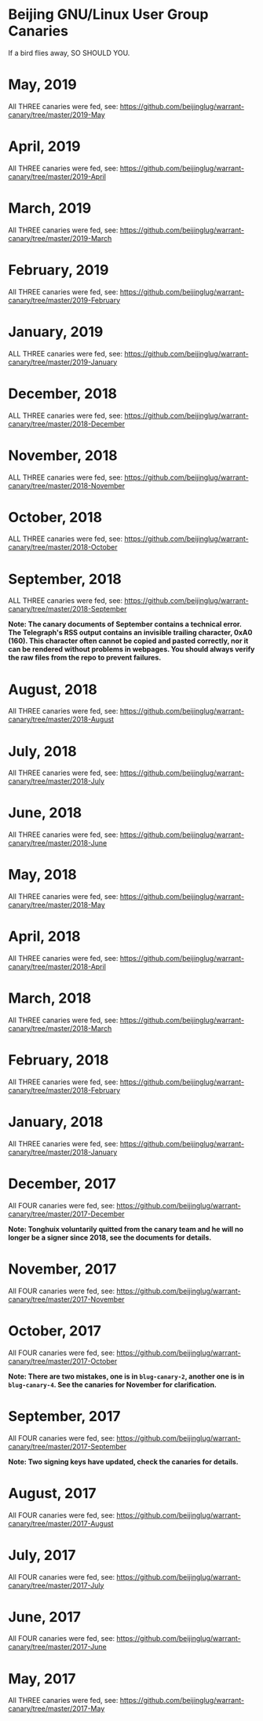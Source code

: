 Beijing GNU/Linux User Group Canaries
=====================================
If a bird flies away, SO SHOULD YOU.

# May, 2019
All THREE canaries were fed, see:
https://github.com/beijinglug/warrant-canary/tree/master/2019-May

# April, 2019
All THREE canaries were fed, see:
https://github.com/beijinglug/warrant-canary/tree/master/2019-April

# March, 2019
All THREE canaries were fed, see:
https://github.com/beijinglug/warrant-canary/tree/master/2019-March

# February, 2019

All THREE canaries were fed, see:
https://github.com/beijinglug/warrant-canary/tree/master/2019-February

# January, 2019

ALL THREE canaries were fed, see:
https://github.com/beijinglug/warrant-canary/tree/master/2019-January

# December, 2018

ALL THREE canaries were fed, see:
https://github.com/beijinglug/warrant-canary/tree/master/2018-December

# November, 2018

ALL THREE canaries were fed, see:
https://github.com/beijinglug/warrant-canary/tree/master/2018-November

# October, 2018

ALL THREE canaries were fed, see:
https://github.com/beijinglug/warrant-canary/tree/master/2018-October

# September, 2018

ALL THREE canaries were fed, see:
https://github.com/beijinglug/warrant-canary/tree/master/2018-September

**Note: The canary documents of September contains a technical error.
The Telegraph's RSS output contains an invisible trailing character,
0xA0 (160). This character often cannot be copied and pasted correctly, nor
it can be rendered without problems in webpages. You should always verify the
raw files from the repo to prevent failures.**

# August, 2018

All THREE canaries were fed, see:
https://github.com/beijinglug/warrant-canary/tree/master/2018-August

# July, 2018

All THREE canaries were fed, see:
https://github.com/beijinglug/warrant-canary/tree/master/2018-July

# June, 2018

All THREE canaries were fed, see:
https://github.com/beijinglug/warrant-canary/tree/master/2018-June

# May, 2018

All THREE canaries were fed, see:
https://github.com/beijinglug/warrant-canary/tree/master/2018-May

# April, 2018

All THREE canaries were fed, see:
https://github.com/beijinglug/warrant-canary/tree/master/2018-April

# March, 2018

All THREE canaries were fed, see:
https://github.com/beijinglug/warrant-canary/tree/master/2018-March

# February, 2018

All THREE canaries were fed, see:
https://github.com/beijinglug/warrant-canary/tree/master/2018-February

# January, 2018

All THREE canaries were fed, see:
https://github.com/beijinglug/warrant-canary/tree/master/2018-January

# December, 2017

All FOUR canaries were fed, see:
https://github.com/beijinglug/warrant-canary/tree/master/2017-December

**Note: Tonghuix voluntarily quitted from the canary team and he will no
longer be a signer since 2018, see the documents for details.**

# November, 2017

All FOUR canaries were fed, see:
https://github.com/beijinglug/warrant-canary/tree/master/2017-November

# October, 2017

All FOUR canaries were fed, see:
https://github.com/beijinglug/warrant-canary/tree/master/2017-October

**Note: There are two mistakes, one is in `blug-canary-2`, another one
is in `blug-canary-4`. See the canaries for November for clarification.**

# September, 2017

All FOUR canaries were fed, see:
https://github.com/beijinglug/warrant-canary/tree/master/2017-September

**Note: Two signing keys have updated, check the canaries for details.**

# August, 2017

All FOUR canaries were fed, see:
https://github.com/beijinglug/warrant-canary/tree/master/2017-August

# July, 2017

All FOUR canaries were fed, see:
https://github.com/beijinglug/warrant-canary/tree/master/2017-July

# June, 2017

All FOUR canaries were fed, see:
https://github.com/beijinglug/warrant-canary/tree/master/2017-June

# May, 2017

All THREE canaries were fed, see:
https://github.com/beijinglug/warrant-canary/tree/master/2017-May

